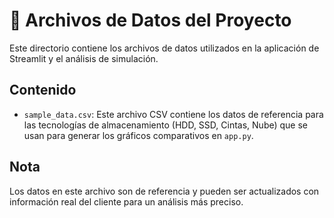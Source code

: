 # 📁 Archivos de Datos del Proyecto

Este directorio contiene los archivos de datos utilizados en la aplicación de Streamlit y el análisis de simulación.

## Contenido

* `sample_data.csv`: Este archivo CSV contiene los datos de referencia para las tecnologías de almacenamiento (HDD, SSD, Cintas, Nube) que se usan para generar los gráficos comparativos en `app.py`.

## Nota
Los datos en este archivo son de referencia y pueden ser actualizados con información real del cliente para un análisis más preciso.
